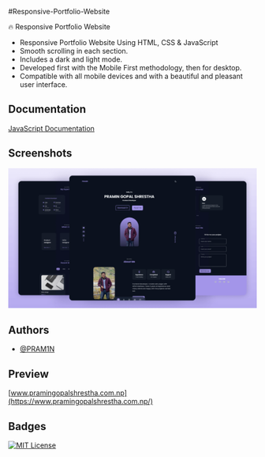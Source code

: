 
#Responsive-Portfolio-Website

🔥 Responsive Portfolio Website

* Responsive Portfolio Website Using HTML, CSS & JavaScript
* Smooth scrolling in each section.
* Includes a dark and light mode.
* Developed first with the Mobile First methodology, then for desktop.
* Compatible with all mobile devices and with a beautiful and pleasant user interface.

## Documentation

[JavaScript Documentation](https://developer.mozilla.org/en-US/docs/Web/JavaScript)


## Screenshots

![App Screenshot](https://raw.githubusercontent.com/PRAM1N/Portfolio-Website/main/preview.png)


## Authors

- [@PRAM1N](https://github.com/PRAM1N)


## Preview

[www.pramingopalshrestha.com.np](https://www.pramingopalshrestha.com.np/)


## Badges


[![MIT License](https://img.shields.io/badge/License-MIT-green.svg)](https://choosealicense.com/licenses/mit/)


